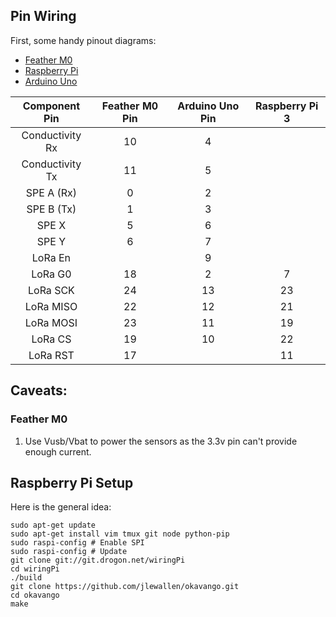 ## Pin Wiring

First, some handy pinout diagrams:

* [Feather M0](https://cdn-shop.adafruit.com/product-files/2796/2796_pinout_v1_0.pdf)
* [Raspberry Pi](http://pinout.xyz/pinout/spi)
* [Arduino Uno](https://blog.arduino.cc/2012/05/29/handy-arduino-uno-r3-pinout-diagram/)


|  Component Pin  | Feather M0 Pin | Arduino Uno Pin | Raspberry Pi 3 |
|:---------------:|:--------------:|:---------------:|:--------------:|
| Conductivity Rx |       10       |        4        |                |
| Conductivity Tx |       11       |        5        |                |
| SPE A (Rx)      |        0       |        2        |                |
| SPE B (Tx)      |        1       |        3        |                |
| SPE X           |        5       |        6        |                |
| SPE Y           |        6       |        7        |                |
| LoRa En         |                |        9        |                |
| LoRa G0         |       18       |        2        |        7       |
| LoRa SCK        |       24       |        13       |       23       |
| LoRa MISO       |       22       |        12       |       21       |
| LoRa MOSI       |       23       |        11       |       19       |
| LoRa CS         |       19       |        10       |       22       |
| LoRa RST        |       17       |                 |       11       |

## Caveats:

### Feather M0

1. Use Vusb/Vbat to power the sensors as the 3.3v pin can't provide enough current.

## Raspberry Pi Setup

Here is the general idea: 

    sudo apt-get update
    sudo apt-get install vim tmux git node python-pip 
    sudo raspi-config # Enable SPI
    sudo raspi-config # Update
    git clone git://git.drogon.net/wiringPi
    cd wiringPi
    ./build
    git clone https://github.com/jlewallen/okavango.git
    cd okavango
    make
    
